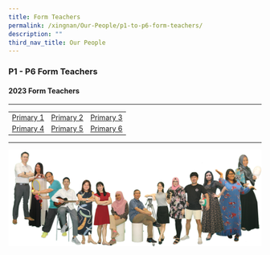 ```yaml
---
title: Form Teachers
permalink: /xingnan/Our-People/p1-to-p6-form-teachers/
description: ""
third_nav_title: Our People
---
```

### P1 - P6 Form Teachers

#### 2023 Form Teachers

***


|  	|  	|  	|
|---	|---	|---	|
| [Primary 1](https://staging.d24s03z0ob23eb.amplifyapp.com/p1-to-p6-form-teachers/p1/) 	| [Primary 2](https://staging.d24s03z0ob23eb.amplifyapp.com/p1-to-p6-form-teachers/p2/) 	| [Primary 3](https://staging.d24s03z0ob23eb.amplifyapp.com/p1-to-p6-form-teachers/p3/) 	|
| [Primary 4](https://staging.d24s03z0ob23eb.amplifyapp.com/p1-to-p6-form-teachers/p4/) 	| [Primary 5](https://staging.d24s03z0ob23eb.amplifyapp.com/p1-to-p6-form-teachers/p5/) 	| [Primary 6](https://staging.d24s03z0ob23eb.amplifyapp.com/p1-to-p6-form-teachers/p6/) 	|
*** 

![](/images/Our%20Staff/our%20Teachers.png)

